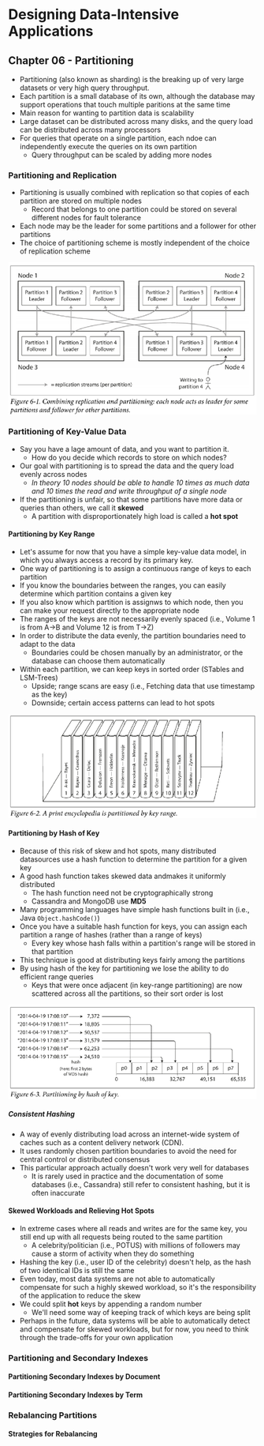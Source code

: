 # Designing Data-Intensive Applications
## Chapter 06 - Partitioning

* Partitioning (also known as sharding) is the breaking up of very large datasets or very high query throughput.
* Each partition is a small database of its own, although the database may support operations that touch multiple paritions at the same time
* Main reason for wanting to partition data is scalability
* Large dataset can be distributed across many disks, and the query load can be distributed across many processors
* For queries that operate on a single partition, each ndoe can independently execute the queries on its own partition
  * Query throughput can be scaled by adding more nodes


### Partitioning and Replication
* Partitioning is usually combined with replication so that copies of each partition are stored on multiple nodes
  * Record that belongs to one partition could be stored on several different nodes for fault tolerance
* Each node may be the leader for some partitions and a follower for other partitions
* The choice of partitioning scheme is mostly independent of the choice of replication scheme

![Figure 6-1](images/figure-6-1.png)



### Partitioning of Key-Value Data
* Say you have a lage amount of data, and you want to partition it.
  * How do you decide which records to store on which nodes?
* Our goal with partitioning is to spread the data and the query load evenly across nodes
  * *In theory 10 nodes should be able to handle 10 times as much data and 10 times the read and write throughput of a single node*
* If the partitioning is unfair, so that some partitions have more data or queries than others, we call it **skewed**
  * A partition with disproportionately high load is called a **hot spot**

#### Partitioning by Key Range
* Let's assume for now that you have a simple key-value data model, in which you always access a record by its primary key.
* One way of partitioning is to assign a continuous range of keys to each partition
* If you know the boundaries between the ranges, you can easily determine which partition contains a given key
* If you also know which partition is assignws to which node, then you can make your request directly to the appropriate node
* The ranges of the keys are not necessarily evenly spaced (i.e., Volume 1 is from A->B and Volume 12 is from T->Z)
* In order to distribute the data evenly, the partition boundaries need to adapt to the data
  * Boundaries could be chosen manually by an administrator, or the database can choose them automatically
* Within each partition, we can keep keys in sorted order (STables and LSM-Trees)
  * Upside; range scans are easy (i.e., Fetching data that use timestamp as the key)
  * Downside; certain access patterns can lead to hot spots


![Figure 6-2](images/figure-6-2.png)


#### Partitioning by Hash of Key
* Because of this risk of skew and hot spots, many distributed datasources use a hash function to determine the partition for a given key
* A good hash function takes skewed data andmakes it uniformly distributed
  * The hash function need not be cryptographically strong
  * Cassandra and MongoDB use **MD5**
* Many programming languages have simple hash functions built in (i.e., Java `Object.hashCode()`)
* Once you have a suitable hash function for keys, you can assign each partition a range of hashes (rather than a range of keys)
  * Every key whose hash falls within a partition's range will be stored in that partition
* This technique is good at distributing keys fairly among the partitions
* By using hash of the key for partitioning we lose the ability to do efficient range queries
  * Keys that were once adjacent (in key-range partitioning) are now scattered across all the partitions, so their sort order is lost


![Figure 6-3](images/figure-6-3.png)



##### Consistent Hashing
* A way of evenly distributing load across an internet-wide system of caches such as a content delivery network (CDN).
* It uses randomly chosen partition boundaries to avoid the need for central control or distributed consensus
* This particular approach actually doesn't work very well for databases
  * It is rarely used in practice and the documentation of some databases (i.e., Cassandra) still refer to consistent hashing, but it is often inaccurate



#### Skewed Workloads and Relieving Hot Spots
* In extreme cases where all reads and writes are for the same key, you still end up with all requests being routed to the same partition
  * A celebrity/politician (i.e., POTUS) with millions of followers may cause a storm of activity when they do something
* Hashing the key (i.e., user ID of the celebrity) doesn't help, as the hash of two identical IDs is still the same
* Even today, most data systems are not able to automatically compensate for such a highly skewed workload, so it's the responsibility of the application to reduce the skew
* We could split **hot** keys by appending a random number
  * We'll need some way of keeping track of which keys are being split
* Perhaps in the future, data systems will be able to automatically detect and compensate for skewed workloads, but for now, you need to think through the trade-offs for your own application





### Partitioning and Secondary Indexes

#### Partitioning Secondary Indexes by Document

#### Partitioning Secondary Indexes by Term

### Rebalancing Partitions

#### Strategies for Rebalancing
